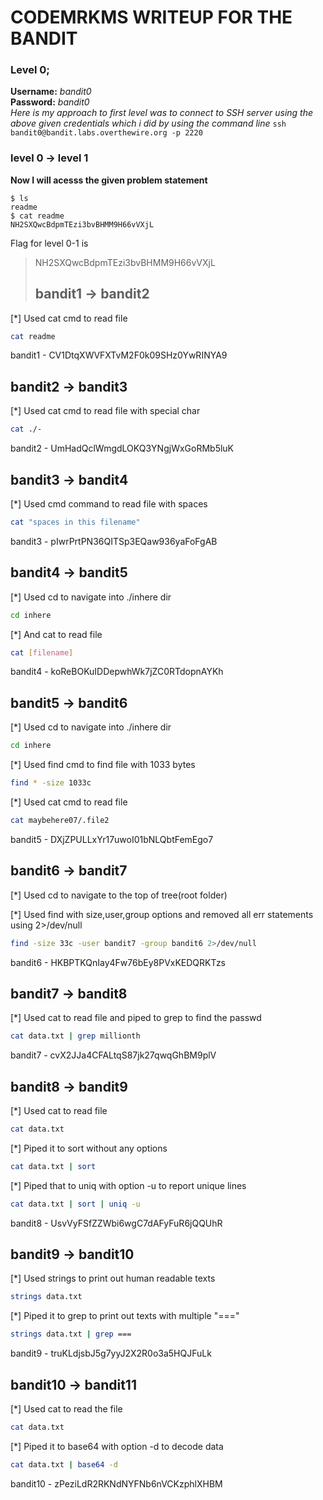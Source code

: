 # CODEMRKMS WRITEUP FOR THE BANDIT

### Level 0;  
**Username:** *bandit0*  
**Password:** *bandit0*  
*Here is my approach to first level was to connect to SSH server using the above given credentials which i did by using the command line*
`ssh bandit0@bandit.labs.overthewire.org -p 2220`


### level 0 → level 1

**Now I will acesss the given problem statement**
```
$ ls
readme
$ cat readme
NH2SXQwcBdpmTEzi3bvBHMM9H66vVXjL
```
  
Flag for level 0-1 is
> NH2SXQwcBdpmTEzi3bvBHMM9H66vVXjL
> ## bandit1 -> bandit2

[*] Used cat cmd to read file

```bash
cat readme
```
bandit1 - CV1DtqXWVFXTvM2F0k09SHz0YwRINYA9

## bandit2 -> bandit3

[*] Used cat cmd to read file with special char

```bash
cat ./-
```
bandit2 - UmHadQclWmgdLOKQ3YNgjWxGoRMb5luK

## bandit3 -> bandit4

[*] Used cmd command to read file with spaces

```bash
cat "spaces in this filename"
```
bandit3 - pIwrPrtPN36QITSp3EQaw936yaFoFgAB

## bandit4 -> bandit5

[*] Used cd to navigate into ./inhere dir

```bash
cd inhere
```
[*] And cat to read file

```bash
cat [filename]
```
bandit4 - koReBOKuIDDepwhWk7jZC0RTdopnAYKh

## bandit5 -> bandit6

[*] Used cd to navigate into ./inhere dir

```bash
cd inhere
```
[*] Used find cmd to find file with 1033 bytes 

```bash
find * -size 1033c
```
[*] Used cat cmd to read file

```bash
cat maybehere07/.file2
```
bandit5 - DXjZPULLxYr17uwoI01bNLQbtFemEgo7

## bandit6 -> bandit7

[*] Used cd to navigate to the top of tree(root folder)

[*] Used find with size,user,group options and removed all err 
    statements using 2>/dev/null

```bash
find -size 33c -user bandit7 -group bandit6 2>/dev/null
```
bandit6 - HKBPTKQnIay4Fw76bEy8PVxKEDQRKTzs

## bandit7 -> bandit8

[*] Used cat to read file and piped to grep to find the passwd

```bash
cat data.txt | grep millionth
```
bandit7 - cvX2JJa4CFALtqS87jk27qwqGhBM9plV

## bandit8 -> bandit9

[*] Used cat to read file 

```bash
cat data.txt
```
[*] Piped it to sort without any options

```bash
cat data.txt | sort
```
[*] Piped that to uniq with option -u to report unique lines

```bash
cat data.txt | sort | uniq -u
```
bandit8 - UsvVyFSfZZWbi6wgC7dAFyFuR6jQQUhR

## bandit9 -> bandit10

[*] Used strings to print out human readable texts

```bash
strings data.txt
```
[*] Piped it to grep to print out texts with multiple "==="

```bash
strings data.txt | grep ===
```
bandit9 - truKLdjsbJ5g7yyJ2X2R0o3a5HQJFuLk

## bandit10 -> bandit11

[*] Used cat to read the file

```bash
cat data.txt
```
[*] Piped it to base64 with option -d to decode data

```bash
cat data.txt | base64 -d
```
bandit10 - zPeziLdR2RKNdNYFNb6nVCKzphlXHBM
